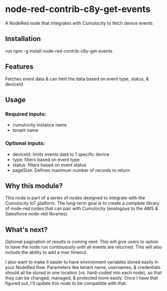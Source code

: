 # node-red-contrib-c8y-get-events
A NodeRed node that integrates with Cumulocity to fetch device events

## Installation
run npm -g install node-red-contrib-c8y-get-events

## Features
Fetches event data & can limit the data based on event type, status, & deviceId

## Usage

### Required inputs:
* cumulocity instance name
* tenant name

### Optional inputs:
* deviceId: limits events data to 1 specific device
* type: filters based on event type
* status: filters based on event status
* pageSize: Defines maximum number of records to return


## Why this module?
This node is part of a series of nodes designed to integrate with the Cumulocity IoT platform.  The long-term goal is to create a complete library of node-red nodes that can pair with Cumulocity (analogous to the AWS & Salesforce node-red libraries).

## What's next?
Optional pagination of results is coming next: This will give users to option to have the node run continuously until all events are returned. This will also include the ability to add a max timeout.

I also want to make it easier to have environment variables stored easily in your NodeRed flow.  Parameters like tenant name, usernames, & credentials should all be stored in one location (vs. hard-coded into each node), so that they can be changed, managed, & protected more easily.  Once I have that figured out, I'll update this node to be compatible with that.
